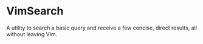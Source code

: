 # VimSearch
A utility to search a basic query and receive a few concise, direct results, all without leaving Vim.
